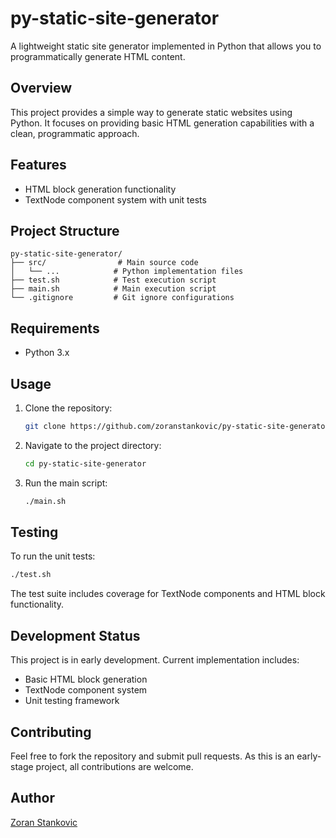 # py-static-site-generator

A lightweight static site generator implemented in Python that allows you to programmatically generate HTML content.

## Overview

This project provides a simple way to generate static websites using Python. It focuses on providing basic HTML generation capabilities with a clean, programmatic approach.

## Features

- HTML block generation functionality
- TextNode component system with unit tests

## Project Structure

```
py-static-site-generator/
├── src/                # Main source code
│   └── ...            # Python implementation files
├── test.sh            # Test execution script
├── main.sh            # Main execution script
└── .gitignore         # Git ignore configurations
```

## Requirements

- Python 3.x

## Usage

1. Clone the repository:
   ```bash
   git clone https://github.com/zoranstankovic/py-static-site-generator.git
   ```

2. Navigate to the project directory:
   ```bash
   cd py-static-site-generator
   ```

3. Run the main script:
   ```bash
   ./main.sh
   ```

## Testing

To run the unit tests:

```bash
./test.sh
```

The test suite includes coverage for TextNode components and HTML block functionality.

## Development Status

This project is in early development. Current implementation includes:
- Basic HTML block generation
- TextNode component system
- Unit testing framework

## Contributing

Feel free to fork the repository and submit pull requests. As this is an early-stage project, all contributions are welcome.

## Author

[Zoran Stankovic](https://github.com/zoranstankovic)